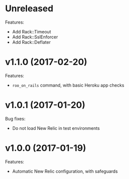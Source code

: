 # Unreleased

Features:

 - Add Rack::Timeout
 - Add Rack::SslEnforcer
 - Add Rack::Deflater

# v1.1.0 (2017-02-20)

Features:

- `roo_on_rails` command, with basic Heroku app checks

# v1.0.1 (2017-01-20)

Bug fixes:

- Do not load New Relic in test environments

# v1.0.0 (2017-01-19)

Features:

- Automatic New Relic configuration, with safeguards
